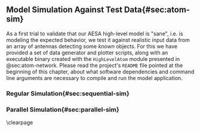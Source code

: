 ## Model Simulation Against Test Data{#sec:atom-sim}

As a first trial to validate that our AESA high-level model is "sane", i.e. is
modeling the expected behavior, we test it against realistic input data from an array
of antennas detecting some _known_ objects. For this we have provided a set of data
generator and plotter scripts, along with an executable binary created with the
`HighLevelAtom` module presented in @sec:atom-network. Please read the project's
`README` file pointed at the beginning of this chapter, about what software
dependencies and command line arguments are necessary to compile and run the model
application.

### Regular Simulation{#sec:sequential-sim}

### Parallel Simulation{#sec:parallel-sim}

\clearpage
